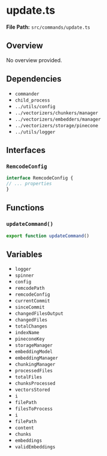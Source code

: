 # update.ts

**File Path:** `src/commands/update.ts`

## Overview

No overview provided.

## Dependencies

- `commander`
- `child_process`
- `../utils/config`
- `../vectorizers/chunkers/manager`
- `../vectorizers/embedders/manager`
- `../vectorizers/storage/pinecone`
- `../utils/logger`

## Interfaces

### `RemcodeConfig`

```typescript
interface RemcodeConfig {
// ... properties
}
```

## Functions

### `updateCommand()`

```typescript
export function updateCommand()
```

## Variables

- `logger`
- `spinner`
- `config`
- `remcodePath`
- `remcodeConfig`
- `currentCommit`
- `sinceCommit`
- `changedFilesOutput`
- `changedFiles`
- `totalChanges`
- `indexName`
- `pineconeKey`
- `storageManager`
- `embeddingModel`
- `embeddingManager`
- `chunkingManager`
- `processedFiles`
- `totalFiles`
- `chunksProcessed`
- `vectorsStored`
- `i`
- `filePath`
- `filesToProcess`
- `i`
- `filePath`
- `content`
- `chunks`
- `embeddings`
- `validEmbeddings`

